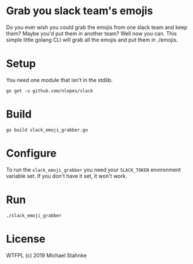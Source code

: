 
# Grab you slack team's emojis

Do you ever wish you could grab the emojis from one slack team and keep them? Maybe you'd put them in another team? Well now you can. This simple little golang CLI will grab all the emojis and put them in ./emojis.

# Setup

You need one module that isn't in the stdlib.

`go get -u github.com/nlopes/slack`

# Build

`go build slack_emoji_grabber.go`

# Configure
To run the `slack_emoji_grabber` you need your `SLACK_TOKEN` environment variable set. If you don't have it set, it won't work.

# Run
`./slack_emoji_grabber`


# License
WTFPL (c) 2019 Michael Stahnke
